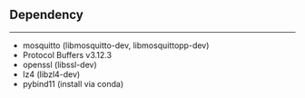 ## Dependency
----

- mosquitto (libmosquitto-dev, libmosquittopp-dev)
- Protocol Buffers v3.12.3
- openssl (libssl-dev)
- lz4 (libzl4-dev)
- pybind11 (install via conda)